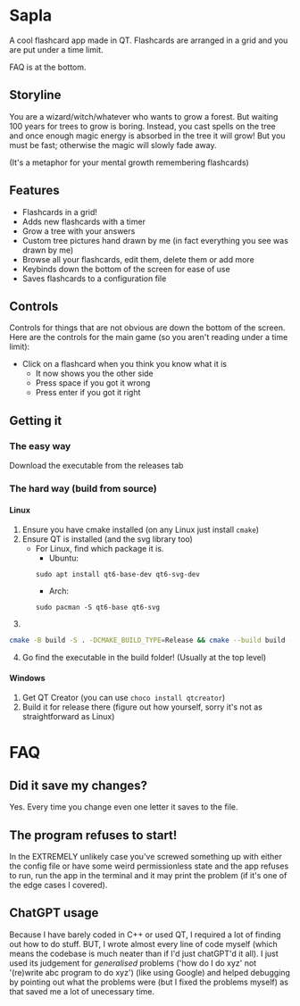 # Sapla
A cool flashcard app made in QT. Flashcards are arranged in a grid and you are put under a time limit.

FAQ is at the bottom.

## Storyline
You are a wizard/witch/whatever who wants to grow a forest. But waiting 100 years for trees to grow is boring. Instead, you cast spells on the tree and once enough magic energy is absorbed in the tree it will grow! But you must be fast; otherwise the magic will slowly fade away.

(It's a metaphor for your mental growth remembering flashcards)

## Features
- Flashcards in a grid!
- Adds new flashcards with a timer
- Grow a tree with your answers
- Custom tree pictures hand drawn by me (in fact everything you see was drawn by me)
- Browse all your flashcards, edit them, delete them or add more
- Keybinds down the bottom of the screen for ease of use
- Saves flashcards to a configuration file

## Controls
Controls for things that are not obvious are down the bottom of the screen. Here are the controls for the main game (so you aren't reading under a time limit):
- Click on a flashcard when you think you know what it is
    - It now shows you the other side
    - Press space if you got it wrong
    - Press enter if you got it right

## Getting it
### The easy way
Download the executable from the releases tab
### The hard way (build from source)
#### Linux
1. Ensure you have cmake installed (on any Linux just install `cmake`)
2. Ensure QT is installed (and the svg library too)
    - For Linux, find which package it is.
        - Ubuntu:
        ```
        sudo apt install qt6-base-dev qt6-svg-dev
        ```
        - Arch:
        ```
        sudo pacman -S qt6-base qt6-svg
        ```
3. 
```bash
cmake -B build -S . -DCMAKE_BUILD_TYPE=Release && cmake --build build --parallel --config Release
```
4. Go find the executable in the build folder! (Usually at the top level)
#### Windows
1. Get QT Creator (you can use `choco install qtcreator`)
2. Build it for release there (figure out how yourself, sorry it's not as straightforward as Linux)

# FAQ
## Did it save my changes?
Yes. Every time you change even one letter it saves to the file.

## The program refuses to start!
In the EXTREMELY unlikely case you've screwed something up with either the config file or have some weird permissionless state and the app refuses to run, run the app in the terminal and it may print the problem (if it's one of the edge cases I covered).

## ChatGPT usage
Because I have barely coded in C++ or used QT, I required a lot of finding out how to do stuff. BUT, I wrote almost every line of code myself (which means the codebase is much neater than if I'd just chatGPT'd it all). I just used its judgement for *generalised* problems ('how do I do xyz' not '(re)write abc program to do xyz') (like using Google) and helped debugging by pointing out what the problems were (but I fixed the problems myself) as that saved me a lot of unecessary time.

